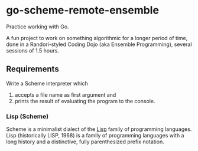 # go-scheme-remote-ensemble

Practice working with Go.

A fun project
to work on something algorithmic
for a longer period of time,
done in a Randori-styled Coding Dojo (aka Ensemble Programming),
several sessions of 1.5 hours.

## Requirements

Write a Scheme interpreter which

1. accepts a file name as first argument and
1. prints the result of evaluating the program to the console.

### Lisp (Scheme)

Scheme is a minimalist dialect of the [Lisp](https://en.wikipedia.org/wiki/Lisp_(programming_language)) family of programming languages.
Lisp (historically LISP, 1968) is a family of programming languages with a long history and a  distinctive, fully parenthesized prefix notation.
